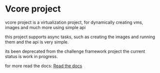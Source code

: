 # Vcore project

vcore project is a virtualization project, for dynamically creating vms, images and much more using simple api

this project supports async tasks, such as creating the images and running them and the api is very simple.

its been deprecated from the challenge framework project the current status is work in progress. 

for more read the docs:
[Read the docs](https://vcore.readthedocs.io/en/latest/)

